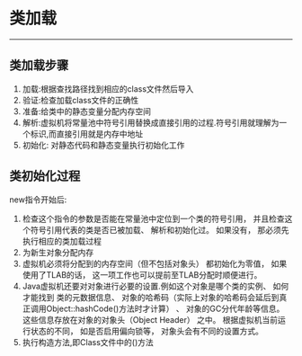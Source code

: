 # 类加载

---

## 类加载步骤

1. 加载:根据查找路径找到相应的class文件然后导入
2. 验证:检查加载class文件的正确性
3. 准备:给类中的静态变量分配内存空间
4. 解析:虚拟机将常量池中符号引用替换成直接引用的过程.符号引用就理解为一个标识,而直接引用就是内存中地址
5. 初始化: 对静态代码和静态变量执行初始化工作

## 类初始化过程

new指令开始后:

1. 检查这个指令的参数是否能在常量池中定位到一个类的符号引用， 并且检查这个符号引用代表的类是否已被加载、 解析和初始化过。 如果没有， 那必须先执行相应的类加载过程
2. 为新生对象分配内存
3. 虚拟机必须将分配到的内存空间（但不包括对象头） 都初始化为零值， 如果
使用了TLAB的话， 这一项工作也可以提前至TLAB分配时顺便进行。
4. Java虚拟机还要对对象进行必要的设置.例如这个对象是哪个类的实例、 如何才能找到
类的元数据信息、 对象的哈希码（实际上对象的哈希码会延后到真正调用Object::hashCode()方法时才计算） 、 对象的GC分代年龄等信息。 这些信息存放在对象的对象头（Object Header） 之中。 根据虚拟机当前运行状态的不同， 如是否启用偏向锁等， 对象头会有不同的设置方式。
5. 执行构造方法,即Class文件中的<init>()方法